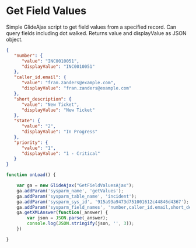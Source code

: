 # Get Field Values

Simple GlideAjax script to get field values from a specified record.  Can query fields including dot walked. 
Returns value and displayValue as JSON object.

```json
{
   "number": {
      "value": "INC0010051",
      "displayValue": "INC0010051"
   },
   "caller_id.email": {
      "value": "fran.zanders@example.com",
      "displayValue": "fran.zanders@example.com"
   },
   "short_description": {
      "value": "New Ticket",
      "displayValue": "New Ticket"
   },
   "state": {
      "value": "2",
      "displayValue": "In Progress"
   },
   "priority": {
      "value": "1",
      "displayValue": "1 - Critical"
   }
}
```


```javascript
function onLoad() {

    var ga = new GlideAjax("GetFieldValuesAjax");
    ga.addParam('sysparm_name', 'getValues');
    ga.addParam('sysparm_table_name', 'incident');
    ga.addParam('sysparm_sys_id', '915a93a9473d751001612c44846d4367');
    ga.addParam('sysparm_field_names', 'number,caller_id.email,short_description,state,priority');
    ga.getXMLAnswer(function(_answer) {
		var json = JSON.parse(_answer);
        console.log(JSON.stringify(json, '', 3));
    })

}
```

